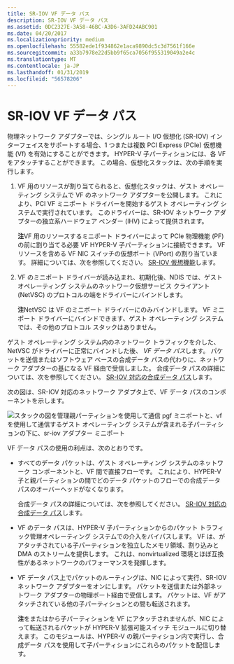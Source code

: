 ```yaml
---
title: SR-IOV VF データ パス
description: SR-IOV VF データ パス
ms.assetid: 0DC2327E-3A58-46BC-A3D6-3AFD24ABC901
ms.date: 04/20/2017
ms.localizationpriority: medium
ms.openlocfilehash: 55582ede1f934862e1aca9890dc5c3d7561f166e
ms.sourcegitcommit: a33b7978e22d5bb9f65ca7056f955319049a2e4c
ms.translationtype: MT
ms.contentlocale: ja-JP
ms.lasthandoff: 01/31/2019
ms.locfileid: "56578206"
---
```

# <a name="sr-iov-vf-data-path"></a>SR-IOV VF データ パス


物理ネットワーク アダプターでは、シングル ルート I/O 仮想化 (SR-IOV) インターフェイスをサポートする場合、1 つまたは複数 PCI Express (PCIe) 仮想機能 (Vf) を有効にすることができます。 HYPER-V 子パーティションには、各 VF をアタッチすることができます。 この場合、仮想化スタックは、次の手順を実行します。

1.  VF 用のリソースが割り当てられると、仮想化スタックは、ゲスト オペレーティング システムで VF のネットワーク アダプターを公開します。 これにより、PCI VF ミニポート ドライバーを開始するゲスト オペレーティング システムで実行されています。 このドライバーは、SR-IOV ネットワーク アダプターの独立系ハードウェア ベンダー (IHV) によって提供されます。

    **注**VF 用のリソースするミニポート ドライバーによって PCIe 物理機能 (PF) の前に割り当てる必要 VF HYPER-V 子パーティションに接続できます。 VF リソースを含める VF NIC スイッチの仮想ポート (VPort) の割り当ています。 詳細については、次を参照してください。 [SR-IOV 仮想機能](sr-iov-virtual-functions--vfs-.md)します。

2.  VF のミニポート ドライバーが読み込まれ、初期化後、NDIS では、ゲスト オペレーティング システムのネットワーク仮想サービス クライアント (NetVSC) のプロトコルの端をドライバーにバインドします。

    **注**NetVSC は VF のミニポート ドライバーにのみバインドします。 VF ミニポート ドライバーにバインドできます、ゲスト オペレーティング システムでは、その他のプロトコル スタックはありません。

ゲスト オペレーティング システム内のネットワーク トラフィックを介した、NetVSC がドライバーに正常にバインドした後、 *VF データ パス*します。 パケットを送信またはソフトウェア ベースの合成データ パスの代わりに、ネットワーク アダプターの基になる VF 経由で受信しました。 合成データ パスの詳細については、次を参照してください。 [SR-IOV 対応の合成データ パス](sr-iov-synthetic-data-path.md)します。

次の図は、SR-IOV 対応のネットワーク アダプタ上で、VF データ パスのコンポーネントを示します。

![スタックの図を管理親パーティションを使用して通信 pgf ミニポートと、vf を使用して通信するゲスト オペレーティング システムが含まれる子パーティションの下に、sr-iov アダプター ミニポート](images/sriovvf-datapaths.png)

VF データ パスの使用の利点は、次のとおりです。

-   すべてのデータ パケットは、ゲスト オペレーティング システムのネットワーク コンポーネントと、VF 間で直接フローです。 これにより、HYPER-V 子と親パーティションの間でどのデータ パケットのフローでの合成データ パスのオーバーヘッドがなくなります。

    合成データ パスの詳細については、次を参照してください。 [SR-IOV 対応の合成データ パス](sr-iov-synthetic-data-path.md)します。

-   VF のデータ パスは、HYPER-V 子パーティションからのパケット トラフィック管理オペレーティング システムでの介入をバイパスします。 VF は、がアタッチされている子パーティションを独立したメモリ領域、割り込みと DMA のストリームを提供します。 これは、nonvirtualized 環境とほぼ互換性があるネットワークのパフォーマンスを発揮します。

-   VF データ パス上でパケットのルーティングは、NIC によって実行、SR-IOV ネットワーク アダプターをオンにします。 パケットを送信または外部ネットワーク アダプターの物理ポート経由で受信します。 パケットは、VF がアタッチされている他の子パーティションとの間も転送されます。

    **注**をまたはから子パーティションを VF にアタッチされませんが、NIC によって転送されるパケットが HYPER-V 拡張可能スイッチ モジュールに切り替えます。 このモジュールは、HYPER-V の親パーティション内で実行し、合成データ パスを使用して子パーティションにこれらのパケットを配信します。
